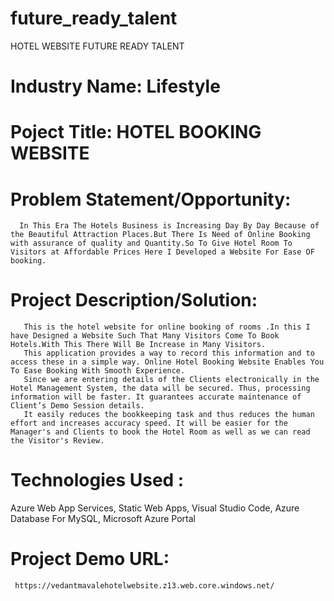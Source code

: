 # future_ready_talent
HOTEL WEBSITE FUTURE READY TALENT 
# Industry Name: Lifestyle

# Poject Title: HOTEL BOOKING WEBSITE

# Problem Statement/Opportunity:
      In This Era The Hotels Business is Increasing Day By Day Because of the Beautiful Attraction Places.But There Is Need of Online Booking with assurance of quality and Quantity.So To Give Hotel Room To Visitors at Affordable Prices Here I Developed a Website For Ease OF booking.

# Project Description/Solution: 
       This is the hotel website for online booking of rooms .In this I have Designed a Website Such That Many Visitors Come To Book Hotels.With This There Will Be Increase in Many Visitors.
       This application provides a way to record this information and to access these in a simple way. Online Hotel Booking Website Enables You To Ease Booking With Smooth Experience.
       Since we are entering details of the Clients electronically in the Hotel Management System, the data will be secured. Thus, processing information will be faster. It guarantees accurate maintenance of Client’s Demo Session details.
       It easily reduces the bookkeeping task and thus reduces the human effort and increases accuracy speed. It will be easier for the Manager's and Clients to book the Hotel Room as well as we can read the Visitor's Review. 

# Technologies Used :
Azure Web App Services, Static Web Apps, Visual Studio Code, Azure Database For MySQL, Microsoft Azure Portal

# Project Demo URL:
     https://vedantmavalehotelwebsite.z13.web.core.windows.net/
